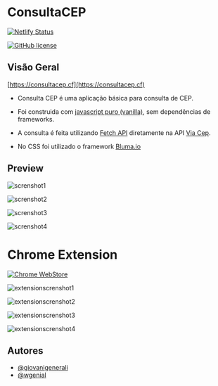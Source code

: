 # ConsultaCEP

[![Netlify Status](https://api.netlify.com/api/v1/badges/063e082d-e724-48b4-8a35-f52a9f8e5cc5/deploy-status)](https://app.netlify.com/sites/consultacep-wgenial/deploys)

[![GitHub license](https://img.shields.io/github/license/wgenial/s3-objects-stream-zip-php.svg)](https://github.com/wgenial/s3-objects-stream-zip-php/blob/master/LICENSE)


## Visão Geral
[https://consultacep.cf](https://consultacep.cf)

- Consulta CEP é uma aplicação básica para consulta de CEP.

- Foi construida com [javascript puro (vanilla)](https://developer.mozilla.org/en-US/docs/Web/JavaScript/Guide), sem dependências de frameworks.

- A consulta é feita utilizando [Fetch API](https://developer.mozilla.org/en-US/docs/Web/API/Fetch_API) diretamente na API [Via Cep](https://viacep.com.br).

- No CSS foi utilizado o framework [Bluma.io](https://bulma.io)


## Preview

![screnshot1](screenshots/1.png)

![screnshot2](screenshots/2.png)

![screnshot3](screenshots/3.png)

![screnshot4](screenshots/4.png)


# Chrome Extension

[![Chrome WebStore](https://developer.chrome.com/webstore/images/ChromeWebStore_Badge_v2_206x58.png)](https://chrome.google.com/webstore/detail/consulta-cep/fnkbnkaiiillogimicfejcpibdbhgkig)

![extensionscrenshot1](chrome-extension/screenshots/1.png)

![extensionscrenshot2](chrome-extension/screenshots/2.png)

![extensionscrenshot3](chrome-extension/screenshots/3.png)

![extensionscrenshot4](chrome-extension/screenshots/4.png)


## Autores
* [@giovanigenerali](https://github.com/giovanigenerali)
* [@wgenial](https://github.com/wgenial)
